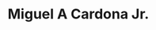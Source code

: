 ---
title: Miguel A Cardona Jr.
headshot: images/uploads/Miguel_Cardona.jpg
jobTitle: Designer, Illustrator and Assistant Professor of New Media Design
speakerLink: http://miggi.me/
description: Miguel is a designer, illustrator, and creative coder. After studying both new media design and industrial design at RIT, he now specializes in designing and developing interactive projects for companies like Kodak, Nick.com, Xerox and McNeil Nutritionals. He currently teaches in the New Media Design program at RIT. In the past, he's helped to build imgix.com as the Lead Designer and co-founded Dumbwaiter design, a Rochester based interactive agency.
---